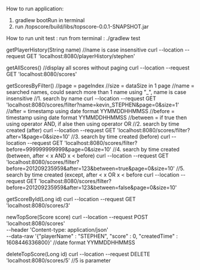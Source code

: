 How to run application:
1. gradlew bootRun in terminal
2. run /topscore/build/libs/topscore-0.0.1-SNAPSHOT.jar

How to run unit test :
run from terminal : ./gradlew test

getPlayerHistory(String name)
//name is case insensitive
curl --location --request GET 'localhost:8080/playerHistory/stephen'

getAllScores()
//display all scores without paging
curl --location --request GET 'localhost:8080/scores'

getScoresByFilter()
//page = pageIndex
//size = dataSize in 1 page
//name = searched names, could search more than 1 name using "_", name is case insensitive
//1. search by name
curl --location --request GET 'localhost:8080/scores/filter?name=kevin_STEPHEN&page=0&size=1'
//after = timestamp using date format YYMMDDHHMMSS
//before = timestamp using date format YYMMDDHHMMSS
//between = if true then using operator AND, if alse then using operator OR
//2. search by time created (after)
curl --location --request GET 'localhost:8080/scores/filter?after=1&page=0&size=10'
//3. search by time created (before)
curl --location --request GET 'localhost:8080/scores/filter?before=999999999999&page=0&size=10'
//4. search by time created (between, after < x AND  x < before)
curl --location --request GET 'localhost:8080/scores/filter?before=201209235959&after=123&between=true&page=0&size=10'
//5. search by time created (except, after < x OR x < before
curl --location --request GET 'localhost:8080/scores/filter?before=201209235959&after=123&between=false&page=0&size=10'


getScoreById(Long id)
curl --location --request GET 'localhost:8080/scores/3'


newTopSore(Score score)
curl --location --request POST 'localhost:8080/scores' \
--header 'Content-type: application/json' \
--data-raw '{"playerName" : "STEPHEN", "score" : 0, "createdTime" : 1608446336800}'
//date format YYMMDDHHMMSS

deleteTopScore(Long id)
curl --location --request DELETE 'localhost:8080/scores/5'
//5 is parameter